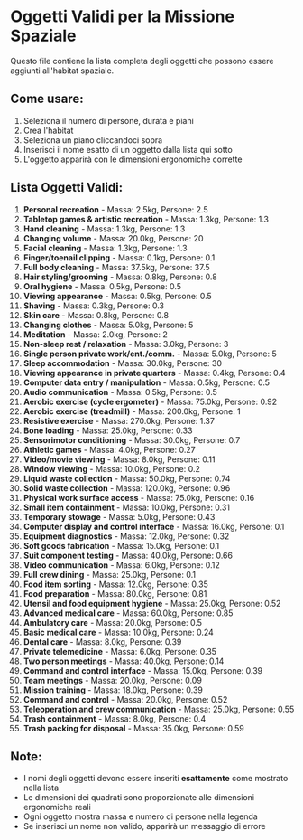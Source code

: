 # Oggetti Validi per la Missione Spaziale

Questo file contiene la lista completa degli oggetti che possono essere aggiunti all'habitat spaziale.

## Come usare:
1. Seleziona il numero di persone, durata e piani
2. Crea l'habitat
3. Seleziona un piano cliccandoci sopra
4. Inserisci il nome esatto di un oggetto dalla lista qui sotto
5. L'oggetto apparirà con le dimensioni ergonomiche corrette

## Lista Oggetti Validi:

1. **Personal recreation** - Massa: 2.5kg, Persone: 2.5
2. **Tabletop games & artistic recreation** - Massa: 1.3kg, Persone: 1.3
3. **Hand cleaning** - Massa: 1.3kg, Persone: 1.3
4. **Changing volume** - Massa: 20.0kg, Persone: 20
5. **Facial cleaning** - Massa: 1.3kg, Persone: 1.3
6. **Finger/toenail clipping** - Massa: 0.1kg, Persone: 0.1
7. **Full body cleaning** - Massa: 37.5kg, Persone: 37.5
8. **Hair styling/grooming** - Massa: 0.8kg, Persone: 0.8
9. **Oral hygiene** - Massa: 0.5kg, Persone: 0.5
10. **Viewing appearance** - Massa: 0.5kg, Persone: 0.5
11. **Shaving** - Massa: 0.3kg, Persone: 0.3
12. **Skin care** - Massa: 0.8kg, Persone: 0.8
13. **Changing clothes** - Massa: 5.0kg, Persone: 5
14. **Meditation** - Massa: 2.0kg, Persone: 2
15. **Non-sleep rest / relaxation** - Massa: 3.0kg, Persone: 3
16. **Single person private work/ent./comm.** - Massa: 5.0kg, Persone: 5
17. **Sleep accommodation** - Massa: 30.0kg, Persone: 30
18. **Viewing appearance in private quarters** - Massa: 0.4kg, Persone: 0.4
19. **Computer data entry / manipulation** - Massa: 0.5kg, Persone: 0.5
20. **Audio communication** - Massa: 0.5kg, Persone: 0.5
21. **Aerobic exercise (cycle ergometer)** - Massa: 75.0kg, Persone: 0.92
22. **Aerobic exercise (treadmill)** - Massa: 200.0kg, Persone: 1
23. **Resistive exercise** - Massa: 270.0kg, Persone: 1.37
24. **Bone loading** - Massa: 25.0kg, Persone: 0.33
25. **Sensorimotor conditioning** - Massa: 30.0kg, Persone: 0.7
26. **Athletic games** - Massa: 4.0kg, Persone: 0.27
27. **Video/movie viewing** - Massa: 8.0kg, Persone: 0.11
28. **Window viewing** - Massa: 10.0kg, Persone: 0.2
29. **Liquid waste collection** - Massa: 50.0kg, Persone: 0.74
30. **Solid waste collection** - Massa: 120.0kg, Persone: 0.96
31. **Physical work surface access** - Massa: 75.0kg, Persone: 0.16
32. **Small item containment** - Massa: 10.0kg, Persone: 0.31
33. **Temporary stowage** - Massa: 5.0kg, Persone: 0.43
34. **Computer display and control interface** - Massa: 16.0kg, Persone: 0.1
35. **Equipment diagnostics** - Massa: 12.0kg, Persone: 0.32
36. **Soft goods fabrication** - Massa: 15.0kg, Persone: 0.1
37. **Suit component testing** - Massa: 40.0kg, Persone: 0.66
38. **Video communication** - Massa: 6.0kg, Persone: 0.12
39. **Full crew dining** - Massa: 25.0kg, Persone: 0.1
40. **Food item sorting** - Massa: 12.0kg, Persone: 0.35
41. **Food preparation** - Massa: 80.0kg, Persone: 0.81
42. **Utensil and food equipment hygiene** - Massa: 25.0kg, Persone: 0.52
43. **Advanced medical care** - Massa: 60.0kg, Persone: 0.85
44. **Ambulatory care** - Massa: 20.0kg, Persone: 0.5
45. **Basic medical care** - Massa: 10.0kg, Persone: 0.24
46. **Dental care** - Massa: 8.0kg, Persone: 0.39
47. **Private telemedicine** - Massa: 6.0kg, Persone: 0.35
48. **Two person meetings** - Massa: 40.0kg, Persone: 0.14
49. **Command and control interface** - Massa: 15.0kg, Persone: 0.39
50. **Team meetings** - Massa: 20.0kg, Persone: 0.09
51. **Mission training** - Massa: 18.0kg, Persone: 0.39
52. **Command and control** - Massa: 20.0kg, Persone: 0.52
53. **Teleoperation and crew communication** - Massa: 25.0kg, Persone: 0.55
54. **Trash containment** - Massa: 8.0kg, Persone: 0.4
55. **Trash packing for disposal** - Massa: 35.0kg, Persone: 0.59

## Note:
- I nomi degli oggetti devono essere inseriti **esattamente** come mostrato nella lista
- Le dimensioni dei quadrati sono proporzionate alle dimensioni ergonomiche reali
- Ogni oggetto mostra massa e numero di persone nella legenda
- Se inserisci un nome non valido, apparirà un messaggio di errore
